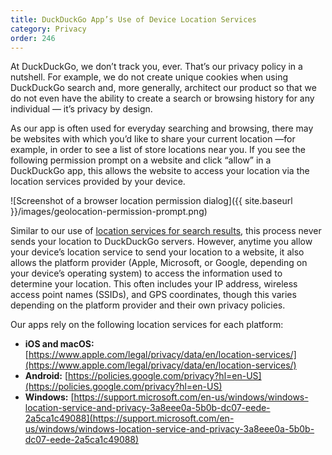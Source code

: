 ```yaml
---
title: DuckDuckGo App’s Use of Device Location Services
category: Privacy
order: 246
---
```


At DuckDuckGo, we don’t track you, ever. That’s our privacy policy in a nutshell. For example, we do not create unique cookies when using DuckDuckGo search and, more generally, architect our product so that we do not even have the ability to create a search or browsing history for any individual — it’s privacy by design.

As our app is often used for everyday searching and browsing, there may be websites with which you’d like to share your current location —for example, in order to see a list of store locations near you. If you see the following permission prompt on a website and click “allow” in a DuckDuckGo app, this allows the website to access your location via the location services provided by your device.

![Screenshot of a browser location permission dialog]({{ site.baseurl }}/images/geolocation-permission-prompt.png)

Similar to our use of <a href="{{ site.baseurl }}/privacy/anonymous-localized-results/">location services for search results</a>, this process never sends your location to DuckDuckGo servers. However, anytime you allow your device’s location service to send your location to a website, it also allows the platform provider (Apple, Microsoft, or Google, depending on your device’s operating system) to access the information used to determine your location. This often includes your IP address, wireless access point names (SSIDs), and GPS coordinates, though this varies depending on the platform provider and their own privacy policies.

Our apps rely on the following location services for each platform:

-   **iOS and macOS:** [https://www.apple.com/legal/privacy/data/en/location-services/](https://www.apple.com/legal/privacy/data/en/location-services/)
-   **Android:** [https://policies.google.com/privacy?hl=en-US](https://policies.google.com/privacy?hl=en-US)
-   **Windows:** [https://support.microsoft.com/en-us/windows/windows-location-service-and-privacy-3a8eee0a-5b0b-dc07-eede-2a5ca1c49088](https://support.microsoft.com/en-us/windows/windows-location-service-and-privacy-3a8eee0a-5b0b-dc07-eede-2a5ca1c49088)
